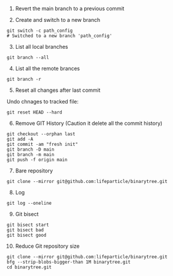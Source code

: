 1. Revert the main branch to a previous commit

2. Create and switch to a new branch

```shell
git switch -c path_config
# Switched to a new branch 'path_config'
```

3. List all local branches

```shell
git branch --all
```

4. List all the remote brances

```shell
git branch -r
```

5. Reset all changes after last commit

Undo chnages to tracked file:

```shell
git reset HEAD --hard
```

6. Remove GIT History (Caution it delete all the commit history)

```shell
git checkout --orphan last
git add -A
git commit -am "fresh init"
git branch -D main
git branch -m main
git push -f origin main
```

7. Bare repository

```shell
git clone --mirror git@github.com:lifeparticle/binarytree.git
```

8. Log

```shell
git log --oneline
```

9. Git bisect

```shell
git bisect start
git bisect bad
git bisect good
```

10. Reduce Git repository size

```shell
git clone --mirror git@github.com:lifeparticle/binarytree.git
bfg --strip-blobs-bigger-than 1M binarytree.git
cd binarytree.git
```
